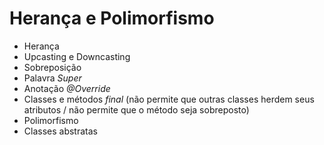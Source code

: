 # Herança e Polimorfismo

- Herança
- Upcasting e Downcasting
- Sobreposição
- Palavra *Super*
- Anotação *@Override*
- Classes e métodos *final* (não permite que outras classes herdem seus atributos /
                             não permite que o método seja sobreposto)
- Polimorfismo
- Classes abstratas
